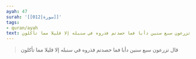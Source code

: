 ```yaml
---
ayah: 47
surah: '[[012|سورة]]'
tags:
- quran/ayah
text: قال تزرعون سبع سنين دأبا فما حصدتم فذروه في سنبله إلا قليلا مما تأكلون
---
```

> قال تزرعون سبع سنين دأبا فما حصدتم فذروه في سنبله إلا قليلا مما تأكلون
